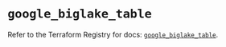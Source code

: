 # `google_biglake_table`

Refer to the Terraform Registry for docs: [`google_biglake_table`](https://registry.terraform.io/providers/hashicorp/google/6.47.0/docs/resources/biglake_table).

